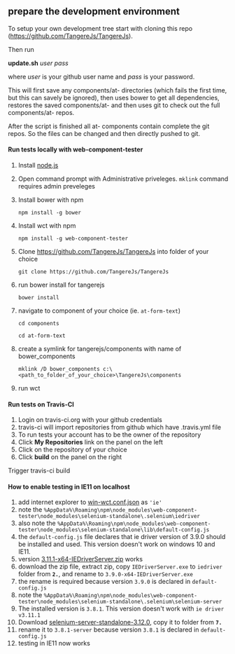 prepare the development environment
--

To setup your own development tree start with cloning this repo (https://github.com/TangereJs/TangereJs).

Then run 

**update.sh** *user* *pass*

where *user* is your github user name and *pass* is your password.

This will first save any components/at- directories (which fails the first time, but this can savely be ignored), then uses bower to get all dependencies, restores the saved components/at- and then uses git to check out the full components/at- repos.

After the script is finished all at- components contain complete the git repos. So the files can be changed and then directly pushed to git.

#### Run tests locally with web-component-tester

1. Install [node.js](www.nodejs.org)

2. Open command prompt with Administrative priveleges. `mklink` command requires admin preveleges

3. Install bower with npm

    `npm install -g bower`

4. Install wct with npm

    `npm install -g web-component-tester`
5. Clone https://github.com/TangereJs/TangereJs into folder of your choice

    `git clone https://github.com/TangereJs/TangereJs`
6. run bower install for tangerejs

    `bower install`
7. navigate to component of your choice (ie. `at-form-text`)

    `cd components`
    
    `cd at-form-text`

8. create a symlink for tangerejs/components with name of bower_components

    `mklink /D bower_components c:\<path_to_folder_of_your_choice>\TangereJs\components`
9. run wct


#### Run tests on Travis-CI
1) Login on travis-ci.org with your github credentials
2) travis-ci will import repositories from github which have .travis.yml file
3) To run tests your account has to be the owner of the repository
4) Click **My Repositories** link on the panel on the left
5) Click on the repository of your choice
6) Click **build** on the panel on the right

Trigger travis-ci build

#### How to enable testing in IE11 on localhost
1. add internet explorer to [win-wct.conf.json](https://github.com/TangereJs/TangereJs/blob/master/win-wct.conf.json#L5) as `'ie'`
2. note the `%AppData%\Roaming\npm\node_modules\web-component-tester\node_modules\selenium-standalone\.selenium\iedriver`
3. also note the `%AppData%\Roaming\npm\node_modules\web-component-tester\node_modules\selenium-standalone\lib\default-config.js`
4. the `default-config.js` file declares that ie driver version of 3.9.0 should be installed and used. This version doesn't work on windows 10 and IE11. 
5. version [3.11.1-x64-IEDriverServer.zip](http://selenium-release.storage.googleapis.com/3.11/IEDriverServer_x64_3.11.1.zip) works
6. download the zip file, extract zip, copy `IEDriverServer.exe` to `iedriver` folder from **`2.`**, and rename to `3.9.0-x64-IEDriverServer.exe`
7. the rename is required because version `3.9.0` is declared in `default-config.js`
8. note the `%AppData%\Roaming\npm\node_modules\web-component-tester\node_modules\selenium-standalone\.selenium\selenium-server`
9. The installed version is `3.8.1`. This version doesn't work with `ie driver v3.11.1`
10. Download [selenium-server-standalone-3.12.0](http://selenium-release.storage.googleapis.com/3.12/selenium-server-standalone-3.12.0.jar), copy it to folder from **`7.`**
11. rename it to `3.8.1-server` because version `3.8.1` is declared in `default-config.js`
12. testing in IE11 now works

